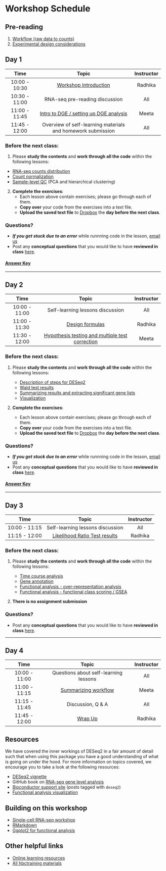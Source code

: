 # Workshop Schedule

## Pre-reading

1. [Workflow (raw data to counts)](../lessons/01a_RNAseq_processing_workflow.md)
1. [Experimental design considerations](../lessons/experimental_planning_considerations.md)

## Day 1

| Time            |  Topic  | Instructor |
|:------------------------:|:------------------------------------------------:|:--------:|
| 10:00 - 10:30 | [Workshop Introduction](../lectures/Intro_to_workshop_all.pdf) | Radhika |
| 10:30 - 11:00 | RNA-seq pre-reading discussion | All |
| 11:00 - 11:45 | [Intro to DGE / setting up DGE analysis](../lessons/01b_DGE_setup_and_overview.md) | Meeta |
| 11:45 - 12:00 | Overview of self-learning materials and homework submission | All |

### Before the next class:

1. Please **study the contents** and **work through all the code** within the following lessons:
  * [RNA-seq counts distribution](../lessons/01c_RNAseq_count_distribution.md)
  * [Count normalization](../lessons/02_DGE_count_normalization.md)
  * [Sample-level QC](../lessons/03_DGE_QC_analysis.md) (PCA and hierarchical clustering)

2. **Complete the exercises**:
   * Each lesson above contain exercises; please go through each of them.
   * **Copy over** your code from the exercises into a text file. 
   * **Upload the saved text file** to [Dropbox](https://www.dropbox.com/request/zINfm4a3gREZF9FWdIvM) the **day before the next class**.

### Questions?
* ***If you get stuck due to an error*** while runnning code in the lesson, [email us](mailto:hbctraining@hsph.harvard.edu) 
* Post any **conceptual questions** that you would like to have **reviewed in class** [here](https://PollEv.com/hbctraining945).

#### [Answer Key](../homework/DGE_assignment_1_answer_key.R)

---

## Day 2

| Time            |  Topic  | Instructor |
|:------------------------:|:------------------------------------------------:|:--------:|
| 10:00 - 11:00 | Self-learning lessons discussion | All |
| 11:00 - 11:30 | [Design formulas](../lessons/04a_design_formulas.md)  | Radhika |
| 11:30 - 12:00 | [Hypothesis testing and multiple test correction](../lessons/05a_hypothesis_testing.md) | Meeta |

### Before the next class:

1. Please **study the contents** and **work through all the code** within the following lessons:
    * [Description of steps for DESeq2](../lessons/04b_DGE_DESeq2_analysis.md)
    * [Wald test results](../lessons/05b_wald_test_results.md)
    * [Summarizing results and extracting significant gene lists](../lessons/05c_summarizing_results.md)
    * [Visualization](../lessons/06_DGE_visualizing_results.md)

2. **Complete the exercises**:
   * Each lesson above contain exercises; please go through each of them.
   * **Copy over** your code from the exercises into a text file. 
   * **Upload the saved text file** to [Dropbox](https://www.dropbox.com/request/8ZtWH7bbDL42ifLnhemd) the **day before the next class**.

### Questions?
* ***If you get stuck due to an error*** while runnning code in the lesson, [email us](mailto:hbctraining@hsph.harvard.edu) 
* Post any **conceptual questions** that you would like to have **reviewed in class** [here](https://PollEv.com/hbctraining945).

#### [Answer Key](../homework/DGE_assignment_2_answer_key.R)

---

## Day 3

| Time            |  Topic  | Instructor |
|:------------------------:|:------------------------------------------------:|:--------:|
| 10:00 - 11:15 | Self-learning lessons discussion | All |
| 11:15 - 12:00 | [Likelihood Ratio Test results](../lessons/08a_DGE_LRT_results.md) | Radhika |

### Before the next class:

1. Please **study the contents** and **work through all the code** within the following lessons:
    * [Time course analysis](../lessons/08b_time_course_analyses.md)
    * [Gene annotation](../lessons/genomic_annotation.md)
    * [Functional analysis - over-representation analysis](../lessons/10_FA_over-representation_analysis.md)
    * [Functional analysis - functional class scoring / GSEA](../lessons/11_FA_functional_class_scoring.md)

2. **There is no assignment submission**

### Questions?
* Post any **conceptual questions** that you would like to have **reviewed in class** [here](https://PollEv.com/hbctraining945).

---

## Day 4

| Time            |  Topic  | Instructor |
|:------------------------:|:------------------------------------------------:|:--------:|
| 10:00 - 11:00 | Questions about self-learning lessons | All |
| 11:00 - 11:15 | [Summarizing workflow](../lessons/07_DGE_summarizing_workflow.md) | Meeta |
| 11:15 - 11:45 | Discussion, Q & A | All |
| 11:45 - 12:00 | [Wrap Up](../lectures/Workshop_wrapup_all.pdf) | Radhika |


## Resources
We have covered the inner workings of DESeq2 in a fair amount of detail such that when using this package you have a good understanding of what is going on under the hood. For more information on topics covered, we encourage you to take a look at the following resources:

* [DESeq2 vignette](http://bioconductor.org/packages/devel/bioc/vignettes/DESeq2/inst/doc/DESeq2.html#theory-behind-deseq2)
* GitHub book on [RNA-seq gene level analysis](http://genomicsclass.github.io/book/pages/rnaseq_gene_level.html)
* [Bioconductor support site](https://support.bioconductor.org/t/deseq2/) (posts tagged with `deseq2`) 
* [Functional analysis visualization](https://yulab-smu.top/biomedical-knowledge-mining-book/enrichplot.html)

## Building on this workshop
* [Single-cell RNA-seq workshop](https://hbctraining.github.io/scRNA-seq/)
* [RMarkdown](https://hbctraining.github.io/Training-modules/Rmarkdown/)
* [Ggplot2 for functional analysis](https://hbctraining.github.io/Training-modules/Tidyverse_ggplot2/lessons/ggplot2.html)

## Other helpful links
* [Online learning resources](https://hbctraining.github.io/bioinformatics_online/lists/online_trainings.html)
* [All hbctraining materials](https://hbctraining.github.io/main)
